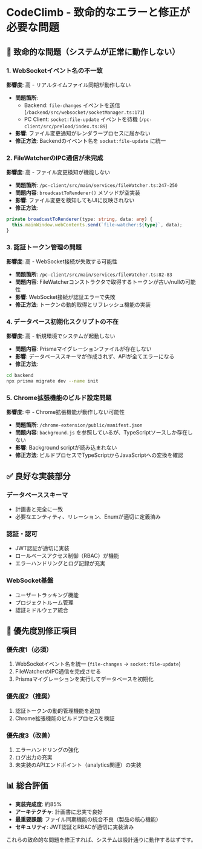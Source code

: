 # CodeClimb - 致命的なエラーと修正が必要な問題

## 🚨 致命的な問題（システムが正常に動作しない）

### 1. WebSocketイベント名の不一致
**影響度**: 高 - リアルタイムファイル同期が動作しない
- **問題箇所**: 
  - Backend: `file-changes` イベントを送信 (`/backend/src/websocket/socketManager.ts:171`)
  - PC Client: `socket:file-update` イベントを待機 (`/pc-client/src/preload/index.ts:89`)
- **影響**: ファイル変更通知がレンダラープロセスに届かない
- **修正方法**: Backendのイベント名を `socket:file-update` に統一

### 2. FileWatcherのIPC通信が未完成
**影響度**: 高 - ファイル変更検知が機能しない
- **問題箇所**: `/pc-client/src/main/services/fileWatcher.ts:247-250`
- **問題内容**: `broadcastToRenderer()` メソッドが空実装
- **影響**: ファイル変更を検知してもUIに反映されない
- **修正方法**: 
```typescript
private broadcastToRenderer(type: string, data: any) {
  this.mainWindow.webContents.send(`file-watcher:${type}`, data);
}
```

### 3. 認証トークン管理の問題
**影響度**: 高 - WebSocket接続が失敗する可能性
- **問題箇所**: `/pc-client/src/main/services/fileWatcher.ts:82-83`
- **問題内容**: FileWatcherコンストラクタで取得するトークンが古い/nullの可能性
- **影響**: WebSocket接続が認証エラーで失敗
- **修正方法**: トークンの動的取得とリフレッシュ機能の実装

### 4. データベース初期化スクリプトの不在
**影響度**: 高 - 新規環境でシステムが起動しない
- **問題内容**: Prismaマイグレーションファイルが存在しない
- **影響**: データベーススキーマが作成されず、APIが全てエラーになる
- **修正方法**: 
```bash
cd backend
npx prisma migrate dev --name init
```

### 5. Chrome拡張機能のビルド設定問題
**影響度**: 中 - Chrome拡張機能が動作しない可能性
- **問題箇所**: `/chrome-extension/public/manifest.json`
- **問題内容**: `background.js` を参照しているが、TypeScriptソースしか存在しない
- **影響**: Background scriptが読み込まれない
- **修正方法**: ビルドプロセスでTypeScriptからJavaScriptへの変換を確認

## ✅ 良好な実装部分

### データベーススキーマ
- 計画書と完全に一致
- 必要なエンティティ、リレーション、Enumが適切に定義済み

### 認証・認可
- JWT認証が適切に実装
- ロールベースアクセス制御（RBAC）が機能
- エラーハンドリングとログ記録が充実

### WebSocket基盤
- ユーザートラッキング機能
- プロジェクトルーム管理
- 認証ミドルウェア統合

## 🔧 優先度別修正項目

### 優先度1（必須）
1. WebSocketイベント名を統一 (`file-changes` → `socket:file-update`)
2. FileWatcherのIPC通信を完成させる
3. Prismaマイグレーションを実行してデータベースを初期化

### 優先度2（推奨）
1. 認証トークンの動的管理機能を追加
2. Chrome拡張機能のビルドプロセスを検証

### 優先度3（改善）
1. エラーハンドリングの強化
2. ログ出力の充実
3. 未実装のAPIエンドポイント（analytics関連）の実装

## 📊 総合評価

- **実装完成度**: 約85%
- **アーキテクチャ**: 計画書に忠実で良好
- **最重要課題**: ファイル同期機能の統合不良（製品の核心機能）
- **セキュリティ**: JWT認証とRBACが適切に実装済み

これらの致命的な問題を修正すれば、システムは設計通りに動作するはずです。